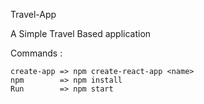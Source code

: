 Travel-App

A Simple Travel Based application

Commands :

    create-app => npm create-react-app <name>
    npm        => npm install
    Run        => npm start